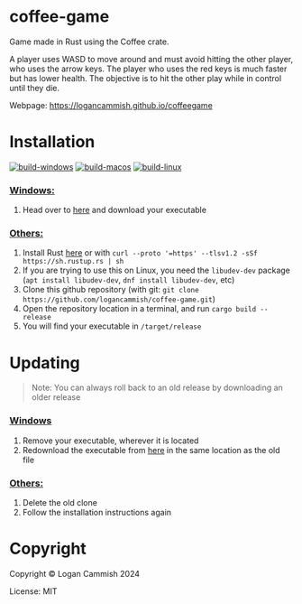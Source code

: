 # coffee-game

Game made in Rust using the Coffee crate. 

A player uses WASD to move around and must avoid hitting the other player, who uses the arrow keys. The player who uses the red keys is much faster but has lower health. The objective is to hit the other play while in control until they die.


Webpage: https://logancammish.github.io/coffeegame 
 



# Installation
[![build-windows](https://github.com/logancammish/coffee-game/actions/workflows/windows.yml/badge.svg)](https://github.com/logancammish/coffee-game/actions/workflows/windows.yml)
[![build-macos](https://github.com/logancammish/coffee-game/actions/workflows/macos.yml/badge.svg)](https://github.com/logancammish/coffee-game/actions/workflows/macos.yml)
[![build-linux](https://github.com/logancammish/coffee-game/actions/workflows/linux.yml/badge.svg)](https://github.com/logancammish/coffee-game/actions/workflows/linux.yml)

### <ins>Windows:</ins>
1. Head over to [here](https://github.com/logancammish/coffee-game/releases/latest) and download your executable

### <ins>Others:</ins>
1. Install Rust [here](https://www.rust-lang.org/tools/install) or with `curl --proto '=https' --tlsv1.2 -sSf https://sh.rustup.rs | sh`
2. If you are trying to use this on Linux, you need the `libudev-dev` package (`apt install libudev-dev`, `dnf install libudev-dev`, etc)
3. Clone this github repository (with git: `git clone https://github.com/logancammish/coffee-game.git`)
4. Open the repository location in a terminal, and run `cargo build --release`
5. You will find your executable in `/target/release`

# Updating
> Note: You can always roll back to an old release by downloading an older release

### <ins>Windows</ins>
1. Remove your executable, wherever it is located
2. Redownload the executable from [here](https://github.com/logancammish/coffee-game/releases/latest) in the same location as the old file

### <ins>Others:</ins>
1. Delete the old clone
2. Follow the installation instructions again
   
# Copyright
Copyright © Logan Cammish 2024

License: MIT

